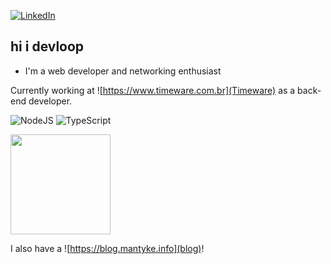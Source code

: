 [![LinkedIn](https://img.shields.io/badge/-LinkedIn-000000?style=flat&logo=linkedin&logoColor=white)](https://www.linkedin.com/in/cdante)

## hi i devloop

- I'm a web developer and networking enthusiast

Currently working at ![https://www.timeware.com.br](Timeware) as a back-end developer.

![NodeJS](https://img.shields.io/badge/-Node.js-white?style=flat&logo=node.js&logoColor=339933) ![TypeScript](https://img.shields.io/badge/-TypeScript-F7DF1E?style=flat&logo=typescript&logoColor=000000)

<img height="160em" src="https://github-readme-stats.vercel.app/api?username=carloscdante&show_icons=true&theme=dark&include_all_commits=true&count_private=true"/>

I also have a ![https://blog.mantyke.info](blog)!

<!---
carloscdante/carloscdante is a ✨ special ✨ repository because its `README.md` (this file) appears on your GitHub profile.
You can click the Preview link to take a look at your changes.
--->
